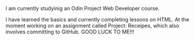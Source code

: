 I am currently studyinig an Odin Project Web Developer course.

I have learned the basics and currently completing lessons on HTML.
At the moment working on an assignment called Project: Receipes, which also involves committing to GitHub.
GOOD LUCK TO ME!!!
 